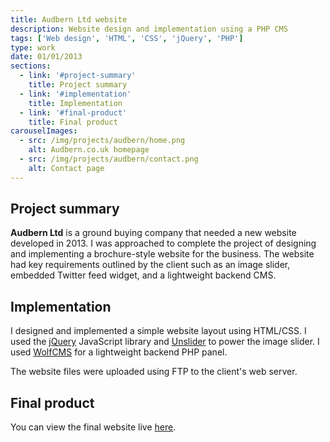 ```yaml
---
title: Audbern Ltd website
description: Website design and implementation using a PHP CMS
tags: ['Web design', 'HTML', 'CSS', 'jQuery', 'PHP']
type: work
date: 01/01/2013
sections:
  - link: '#project-summary'
    title: Project summary
  - link: '#implementation'
    title: Implementation
  - link: '#final-product'
    title: Final product
carouselImages:
  - src: /img/projects/audbern/home.png
    alt: Audbern.co.uk homepage
  - src: /img/projects/audbern/contact.png
    alt: Contact page
---
```

## Project summary

**Audbern Ltd** is a ground buying company that needed a new website developed in 2013. I was approached to complete the project of designing and implementing a brochure-style website for the business. The website had key requirements outlined by the client such as an image slider, embedded Twitter feed widget, and a lightweight backend CMS.

## Implementation

I designed and implemented a simple website layout using HTML/CSS. I used the [jQuery](https://jquery.com/) JavaScript library and [Unslider](http://unslider.com/) to power the image slider. I used [WolfCMS](https://www.wolfcms.org/) for a lightweight backend PHP panel.

The website files were uploaded using FTP to the client's web server.

## Final product

You can view the final website live [here](http://audbern.co.uk).
